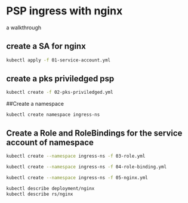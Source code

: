 
# PSP ingress with nginx

a walkthrough

## create a SA for nginx

```bash
kubectl apply -f 01-service-account.yml
```

## create a pks priviledged psp

```bash
kubectl create -f 02-pks-priviledged.yml
```

##Create a namespace

```
kubectl create namespace ingress-ns
```

## Create a Role and RoleBindings for the service account of namespace

```bash
kubectl create --namespace ingress-ns -f 03-role.yml
```

```bash
kubectl create --namespace ingress-ns -f 04-role-binding.yml
```

```bash
kubectl create --namespace ingress-ns -f 05-nginx.yml
```


```bash
kubectl describe deployment/nginx
kubectl describe rs/nginx
```